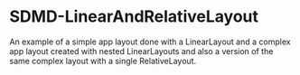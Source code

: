 # SDMD-LinearAndRelativeLayout

An example of a simple app layout done with a LinearLayout and a complex app layout created with nested LinearLayouts and also a version of the same complex layout with a single RelativeLayout.
